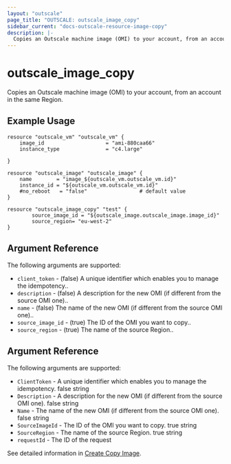 ```yaml
---
layout: "outscale"
page_title: "OUTSCALE: outscale_image_copy"
sidebar_current: "docs-outscale-resource-image-copy"
description: |-
  Copies an Outscale machine image (OMI) to your account, from an account in the same Region.
---
```


# outscale_image_copy

Copies an Outscale machine image (OMI) to your account, from an account in the same Region.

## Example Usage

```hcl
resource "outscale_vm" "outscale_vm" {
    image_id                    = "ami-880caa66"
    instance_type               = "c4.large"

}

resource "outscale_image" "outscale_image" {
    name        = "image_${outscale_vm.outscale_vm.id}"
    instance_id = "${outscale_vm.outscale_vm.id}"
    #no_reboot   = "false"                 # default value
}

resource "outscale_image_copy" "test" {
		source_image_id = "${outscale_image.outscale_image.image_id}"
		source_region= "eu-west-2"
}
```

## Argument Reference

The following arguments are supported:

* `client_token` - (false) A unique identifier which enables you to manage the idempotency..
* `description` - (false) A description for the new OMI (if different from the source OMI one)..
* `name` - (false) The name of the new OMI (if different from the source OMI one)..
* `source_image_id` - (true) The ID of the OMI you want to copy..
* `source_region` - (true) The name of the source Region..

## Argument Reference

The following arguments are supported:

* `ClientToken` -	A unique identifier which enables you to manage the idempotency.	false	string
* `Description` -	A description for the new OMI (if different from the source OMI one).	false	string
* `Name` -	The name of the new OMI (if different from the source OMI one).	false	string
* `SourceImageId` -	The ID of the OMI you want to copy.	true	string
* `SourceRegion` -	The name of the source Region.	true	string
* `requestId` -	The ID of the request


See detailed information in [Create Copy Image](http://docs.outscale.com/api_fcu/operations/Action_CopyImage_get.html#_api_fcu-action_copyimage_get).


